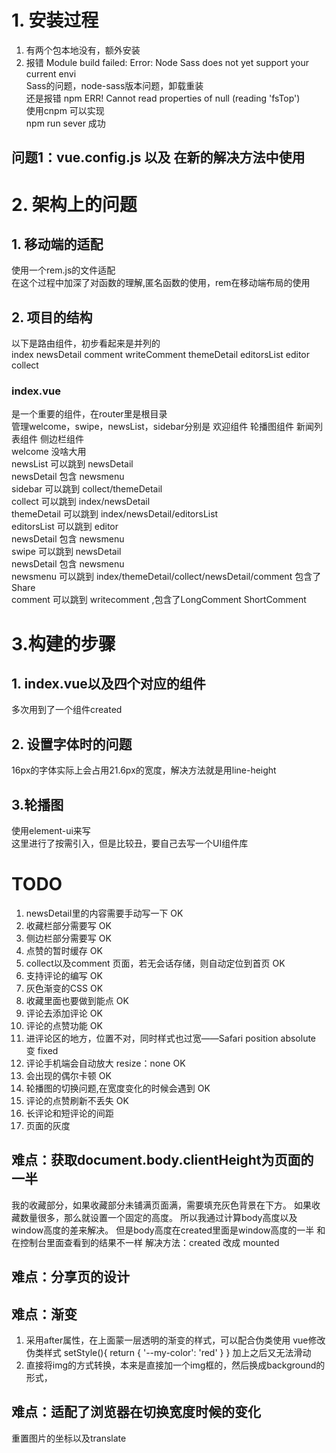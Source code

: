 
# 1. 安装过程

1. 有两个包本地没有，额外安装
2. 报错 Module build failed: Error: Node Sass does not yet support your current envi<Br/>
    Sass的问题，node-sass版本问题，卸载重装<Br/>
    还是报错 npm ERR! Cannot read properties of null (reading 'fsTop')<Br/>
    使用cnpm 可以实现<Br/>
    npm run sever 成功<Br/>

## 问题1：vue.config.js 以及 在新的解决方法中使用

# 2. 架构上的问题

## 1. 移动端的适配
使用一个rem.js的文件适配<br>
在这个过程中加深了对函数的理解,匿名函数的使用，rem在移动端布局的使用<br>
## 2. 项目的结构
以下是路由组件，初步看起来是并列的<br>
index newsDetail comment writeComment themeDetail editorsList editor collect<br>
### index.vue
是一个重要的组件，在router里是根目录<br>
管理welcome，swipe，newsList，sidebar分别是  欢迎组件 轮播图组件 新闻列表组件 侧边栏组件<br>
welcome 没啥大用<br>
newsList 可以跳到 newsDetail<br>
    newsDetail 包含 newsmenu<br>
sidebar 可以跳到 collect/themeDetail<br>
    collect 可以跳到 index/newsDetail<br>
    themeDetail 可以跳到 index/newsDetail/editorsList<br>
        editorsList 可以跳到 editor<br>
        newsDetail 包含 newsmenu<br>
swipe 可以跳到 newsDetail<br>
    newsDetail 包含 newsmenu<br>
newsmenu 可以跳到 index/themeDetail/collect/newsDetail/comment 包含了Share<br>
    comment 可以跳到 writecomment ,包含了LongComment ShortComment<br>
# 3.构建的步骤
## 1. index.vue以及四个对应的组件
多次用到了一个组件created<br>

## 2. 设置字体时的问题
16px的字体实际上会占用21.6px的宽度，解决方法就是用line-height<br>

## 3.轮播图
使用element-ui来写<br>
这里进行了按需引入，但是比较丑，要自己去写一个UI组件库

# TODO
1. newsDetail里的内容需要手动写一下 OK
2. 收藏栏部分需要写 OK
3. 侧边栏部分需要写 OK
4. 点赞的暂时缓存 OK
5. collect以及comment 页面，若无会话存储，则自动定位到首页 OK 
6. 支持评论的编写 OK
7. 灰色渐变的CSS OK
8. 收藏里面也要做到能点 OK
9. 评论去添加评论 OK
10. 评论的点赞功能 OK 
11. 进评论区的地方，位置不对，同时样式也过宽——Safari position absolute 变 fixed
12. 评论手机端会自动放大 resize：none OK
13. 会出现的偶尔卡顿 OK
14. 轮播图的切换问题,在宽度变化的时候会遇到 OK 
15. 评论的点赞刷新不丢失 OK
16. 长评论和短评论的间距
17. 页面的灰度


## 难点：获取document.body.clientHeight为页面的一半
我的收藏部分，如果收藏部分未铺满页面满，需要填充灰色背景在下方。
如果收藏数量很多，那么就设置一个固定的高度。
所以我通过计算body高度以及window高度的差来解决。
但是body高度在created里面是window高度的一半
和在控制台里面查看到的结果不一样
解决方法：created 改成 mounted

## 难点：分享页的设计

## 难点：渐变
1. 采用after属性，在上面蒙一层透明的渐变的样式，可以配合伪类使用
vue修改伪类样式
    setStyle(){
        return {
        '--my-color': 'red'
        }
    }
加上之后又无法滑动
2. 直接将img的方式转换，本来是直接加一个img框的，然后换成background的形式，

## 难点：适配了浏览器在切换宽度时候的变化
重置图片的坐标以及translate
